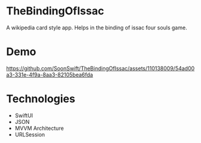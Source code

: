 # TheBindingOfIssac
A wikipedia card style app. Helps in the binding of issac four souls game.

# Demo
https://github.com/SoonSwift/TheBindingOfIssac/assets/110138009/54ad00a3-331e-4f9a-8aa3-82105bea6fda

# Technologies
* SwiftUI
* JSON
* MVVM Architecture
* URLSession
